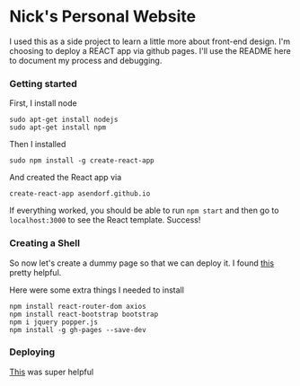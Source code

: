 # Nick's Personal Website

I used this as a side project to learn a little more about front-end design. I'm choosing
to deploy a REACT app via github pages. I'll use the README here to document my process
and debugging.

### Getting started

First, I install node
```
sudo apt-get install nodejs
sudo apt-get install npm
```
Then I installed
```
sudo npm install -g create-react-app
```
And created the React app via
```
create-react-app asendorf.github.io
```
If everything worked, you should be able to run `npm start` and then go to `localhost:3000` to see the React template. Success!

### Creating a Shell
So now let's create a dummy page so that we can deploy it. I found [this](https://www.taniarascia.com/getting-started-with-react/) pretty helpful.

Here were some extra things I needed to install
```
npm install react-router-dom axios
npm install react-bootstrap bootstrap
npm i jquery popper.js
npm install -g gh-pages --save-dev
```

### Deploying
[This](https://itnext.io/so-you-want-to-host-your-single-age-react-app-on-github-pages-a826ab01e48) was super helpful
